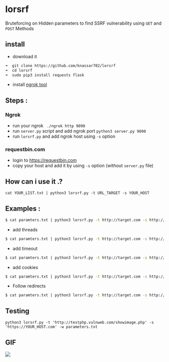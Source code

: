 # lorsrf
Bruteforcing on Hidden parameters to find SSRF vulnerability using `GET` and `POST` Methods
## install
* download it 
```bash
➜  git clone https://github.com/knassar702/lorsrf
➜  cd lorsrf
➜  sudo pip3 install requests flask
```
* install <a href='https://www.youtube.com/watch?v=4sF1ATYwr3U'>ngrok tool </a>

## Steps :
### Ngrok
* run your ngrok
` ./ngrok http 9090`
* run `server.py` script and add ngrok port
`python3 server.py 9090`
* run `lorsrf.py` and add ngrok host using `-s` option
### requestbin.com
* login to https://requestbin.com
* copy your host and add it by using `-s` option (without `server.py` file)
## How can i use it .? 

`cat YOUR_LIST.txt | python3 lorsrf.py -t URL_TARGET -s YOUR_HOST`
  ## Examples :
```bash
$ cat paramters.txt | python3 lorsrf.py -t http://target.com -s http://53252.ngrok.io
```
  * add threads
```bash
$ cat paramters.txt | python3 lorsrf.py -t http://target.com -s http://53252.ngrok.io --threads=50
```
  * add timeout
```bash
$ cat paramters.txt | python3 lorsrf.py -t http://target.com -s http://53252.ngrok.io --timeout=4
```
  * add cookies
```bash
$ cat paramters.txt | python3 lorsrf.py -t http://target.com -s http://53252.ngrok.io -c 'user=5&PHPSESSION=5232'
```
  * Follow redirects
```bash
$ cat paramters.txt | python3 lorsrf.py -t http://target.com -s http://53252.ngrok.io -r
```


## Testing
```python3
python3 lorsrf.py -t 'http://testphp.vulnweb.com/showimage.php' -s 'https://YOUR_HOST.com' -w parameters.txt
```
## GIF
<img src='src/lorsrf.gif'>
